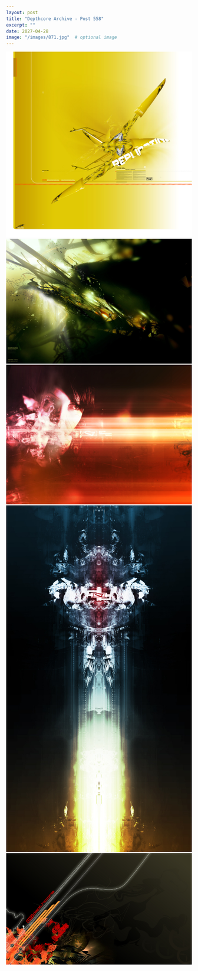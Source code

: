 ```yaml
---
layout: post
title: "Depthcore Archive - Post 558"
excerpt: ""
date: 2027-04-28
image: "/images/871.jpg"  # optional image
---
```


<img src="/images/871.jpg">
<img src="/images/873.jpg" alt="873.jpg"/>
<img src="/images/874.jpg" alt="874.jpg"/>
<img src="/images/875.jpg" alt="875.jpg"/>
<img src="/images/876.jpg" alt="876.jpg"/>
